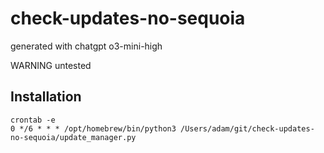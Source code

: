 # check-updates-no-sequoia

generated with chatgpt o3-mini-high

WARNING untested

## Installation
```
crontab -e
0 */6 * * * /opt/homebrew/bin/python3 /Users/adam/git/check-updates-no-sequoia/update_manager.py
```
